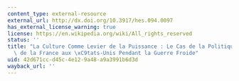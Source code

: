 ```yaml
---
content_type: external-resource
external_url: http://dx.doi.org/10.3917/hes.094.0097
has_external_license_warning: true
license: https://en.wikipedia.org/wiki/All_rights_reserved
status: ''
title: "La Culture Comme Levier de la Puissance : Le Cas de la Politique Culturelle\
  \ de la France aux \xC9tats-Unis Pendant la Guerre Froide"
uid: 42d671cc-d45c-4e12-9a48-a9a3991b6d3d
wayback_url: ''
---
```


